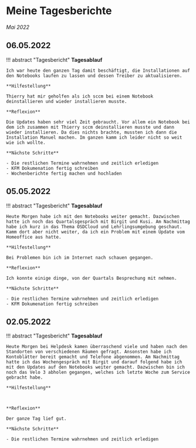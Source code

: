 # **Meine Tagesberichte**


*Mai 2022*

## **06.05.2022**

!!! abstract "Tagesbericht"
    **Tagesablauf**

    Ich war heute den ganzen Tag damit beschäftigt, die Installationen auf den Notebooks laufen zu lassen und dessen Treiber zu aktualisieren.

    **Hilfestellung**

    Thierry hat mir geholfen als ich sccm bei einem Notebook deinstallieren und wieder installieren musste.

    **Reflexion**

    Die Updates haben sehr viel Zeit gebraucht. Vor allem ein Notebook bei dem ich zusammen mit Thierry sccm deinstallieren musste und dann wieder installieren. Da dies nichts brachte, mussten ich dann die Installation Manuel machen. Im ganzen kamm ich leider nicht so weit wie ich wollte.

    **Nächste Schritte**
    
    - Die restlichen Termine wahrnehmen und zeitlich erledigen
    - KFM Dokumenation fertig schreiben
    - Wochenberichte fertig machen und hochladen

## **05.05.2022**

!!! abstract "Tagesbericht"
    **Tagesablauf**

    Heute Morgen habe ich mit den Notebooks weiter gemacht. Dazwischen hatte ich noch das Quartalsgespräch mit Birgit und Kusi. Am Nachmittag habe ich kurz in das Thema OSDCloud und Lehrlingsumgebung geschaut. Kamm dort aber nicht weiter, da ich ein Problem mit einem Update vom Homeoffice aus hatte.

    **Hilfestellung**

    Bei Problemen bin ich im Internet nach schauen gegangen.

    **Reflexion**

    Ich konnte einige dinge, von der Quartals Besprechung mit nehmen.

    **Nächste Schritte**
    
    - Die restlichen Termine wahrnehmen und zeitlich erledigen
    - KFM Dokumenation fertig schreiben

## **02.05.2022**

!!! abstract "Tagesbericht"
    **Tagesablauf**

    Heute Morgen bei Helpdesk kamen überraschend viele und haben nach den Standorten von verschiedenen Räumen gefragt. Ansonsten habe ich Kontoblätter bereit gemacht und Telefone abgenommen. Am Nachmittag hatte ich das Wochengespräch mit Birgit und darauf folgend habe ich mit den Updates auf den Notebooks weiter gemacht. Dazwischen bin ich noch das Velo 3 abholen gegangen, welches ich letzte Woche zum Service gebracht habe. 

    **Hilfestellung**

    

    **Reflexion**

    Der ganze Tag lief gut.

    **Nächste Schritte**
    
    - Die restlichen Termine wahrnehmen und zeitlich erledigen
